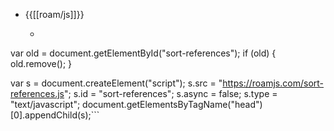 - {{[[roam/js]]}}
    - ```javascript
var old = document.getElementById("sort-references");
if (old) {
  old.remove();
}

var s = document.createElement("script");
s.src = "https://roamjs.com/sort-references.js";
s.id = "sort-references";
s.async = false;
s.type = "text/javascript";
document.getElementsByTagName("head")[0].appendChild(s);```
